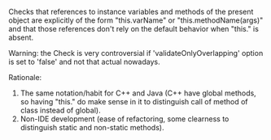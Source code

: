 Checks that references to instance variables and methods of the present
object are explicitly of the form \"this.varName\" or
\"this.methodName(args)\" and that those references don\'t rely on the
default behavior when \"this.\" is absent.

Warning: the Check is very controversial if \'validateOnlyOverlapping\'
option is set to \'false\' and not that actual nowadays.

Rationale:

1.  The same notation/habit for C++ and Java (C++ have global methods,
    so having \"this.\" do make sense in it to distinguish call of
    method of class instead of global).
2.  Non-IDE development (ease of refactoring, some clearness to
    distinguish static and non-static methods).
